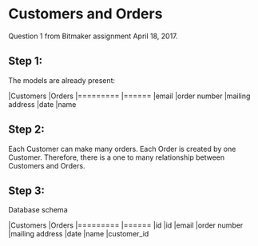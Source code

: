 # Customers and Orders

Question 1 from Bitmaker assignment April 18, 2017.

## Step 1:
The models are already present:

|Customers         |Orders
|=========         |======
|email             |order number
|mailing address   |date
|name

## Step 2:
Each Customer can make many orders. Each Order is created by one Customer.
Therefore, there is a one to many relationship between Customers and Orders.

## Step 3:
Database schema

|Customers         |Orders
|=========         |======
|id                |id
|email             |order number
|mailing address   |date
|name              |customer_id
